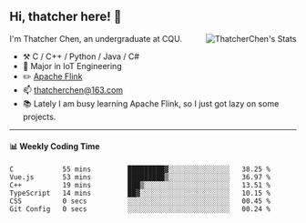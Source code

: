 ## Hi, thatcher here! :wave:

<img align="right" src="https://github-readme-stats.vercel.app/api?username=thatcherchen&title_color=333&text_color=777" alt="ThatcherChen's Stats" >

I'm Thatcher Chen, an undergraduate at CQU.

- :hammer_and_pick:  C / C++ / Python / Java / C# 
- :seedling:  Major in IoT Engineering
- :pencil2: [Apache Flink](https://github.com/apache/flink)
- :mailbox: thatcherchen@163.com
- :books: Lately I am busy learning Apache Flink, so I just got lazy on some projects.

---

#### :bar_chart: Weekly Coding Time

<!--START_SECTION:waka-->

```text
C            55 mins         █████████▓░░░░░░░░░░░░░░░   38.25 %
Vue.js       53 mins         █████████▒░░░░░░░░░░░░░░░   36.97 %
C++          19 mins         ███▒░░░░░░░░░░░░░░░░░░░░░   13.51 %
TypeScript   14 mins         ██▓░░░░░░░░░░░░░░░░░░░░░░   10.15 %
CSS          0 secs          ░░░░░░░░░░░░░░░░░░░░░░░░░   00.45 %
Git Config   0 secs          ░░░░░░░░░░░░░░░░░░░░░░░░░   00.24 %
```

<!--END_SECTION:waka-->
